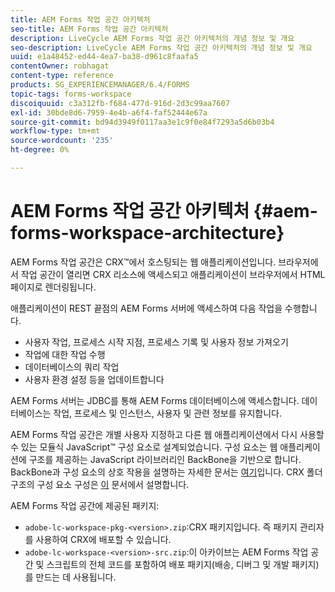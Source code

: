 ```yaml
---
title: AEM Forms 작업 공간 아키텍처
seo-title: AEM Forms 작업 공간 아키텍처
description: LiveCycle AEM Forms 작업 공간 아키텍처의 개념 정보 및 개요
seo-description: LiveCycle AEM Forms 작업 공간 아키텍처의 개념 정보 및 개요
uuid: e1a48452-ed44-4ea7-ba38-d961c8faafa5
contentOwner: robhagat
content-type: reference
products: SG_EXPERIENCEMANAGER/6.4/FORMS
topic-tags: forms-workspace
discoiquuid: c3a312fb-f684-477d-916d-2d3c99aa7607
exl-id: 30bde8d6-7959-4e4b-a6f4-faf52444e67a
source-git-commit: bd94d3949f0117aa3e1c9f0e84f7293a5d6b03b4
workflow-type: tm+mt
source-wordcount: '235'
ht-degree: 0%

---
```


# AEM Forms 작업 공간 아키텍처 {#aem-forms-workspace-architecture}

AEM Forms 작업 공간은 CRX™에서 호스팅되는 웹 애플리케이션입니다. 브라우저에서 작업 공간이 열리면 CRX 리소스에 액세스되고 애플리케이션이 브라우저에서 HTML 페이지로 렌더링됩니다.

애플리케이션이 REST 끝점의 AEM Forms 서버에 액세스하여 다음 작업을 수행합니다.

* 사용자 작업, 프로세스 시작 지점, 프로세스 기록 및 사용자 정보 가져오기
* 작업에 대한 작업 수행
* 데이터베이스의 쿼리 작업
* 사용자 환경 설정 등을 업데이트합니다

AEM Forms 서버는 JDBC를 통해 AEM Forms 데이터베이스에 액세스합니다. 데이터베이스는 작업, 프로세스 및 인스턴스, 사용자 및 관련 정보를 유지합니다.

AEM Forms 작업 공간은 개별 사용자 지정하고 다른 웹 애플리케이션에서 다시 사용할 수 있는 모듈식 JavaScript™ 구성 요소로 설계되었습니다. 구성 요소는 웹 애플리케이션에 구조를 제공하는 JavaScript 라이브러리인 BackBone을 기반으로 합니다. BackBone과 구성 요소의 상호 작용을 설명하는 자세한 문서는 [여기](/help/forms/using/backbone-interaction.md)입니다. CRX 폴더 구조의 구성 요소 구성은 [이](/help/forms/using/folder-structure.md) 문서에서 설명합니다.

AEM Forms 작업 공간에 제공된 패키지:

* `adobe-lc-workspace-pkg-<version>.zip`:CRX 패키지입니다. 즉 패키지 관리자를 사용하여 CRX에 배포할 수 있습니다.
* `adobe-lc-workspace-<version>-src.zip`:이 아카이브는 AEM Forms 작업 공간 및 스크립트의 전체 코드를 포함하여 배포 패키지(배송, 디버그 및 개발 패키지)를 만드는 데 사용됩니다.
